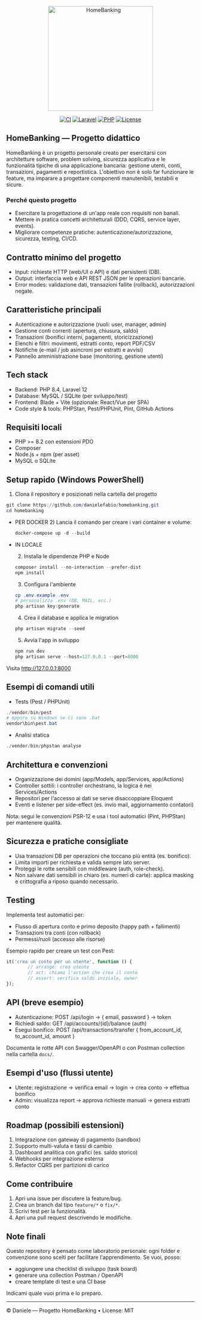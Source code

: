 <!--
	README per il progetto: homebanking
	Scopo: file in italiano, strutturato e gradevole, per guidare lo sviluppo e l'apprendimento
-->

<p align="center">
	<img src="https://raw.githubusercontent.com/danielefabio/homebanking/main/assets/logo-placeholder.png" alt="HomeBanking" width="280" style="max-width:100%;">
</p>

<p align="center">
	<a href="https://github.com/danielefabio/homebanking/actions"><img src="https://img.shields.io/github/actions/workflow/status/danielefabio/homebanking/ci.yml?label=CI&logo=github" alt="CI"></a>
	<a href="https://packagist.org/packages/laravel/framework"><img src="https://img.shields.io/badge/framework-Laravel-red" alt="Laravel"></a>
	<a href="https://www.php.net/"><img src="https://img.shields.io/badge/php-%3E=%208.1-777bb4" alt="PHP"></a>
	<a href="LICENSE"><img src="https://img.shields.io/badge/license-MIT-brightgreen" alt="License"></a>
</p>

## HomeBanking — Progetto didattico

HomeBanking è un progetto personale creato per esercitarsi con architetture software, problem solving, sicurezza applicativa e le funzionalità tipiche di una applicazione bancaria: gestione utenti, conti, transazioni, pagamenti e reportistica. L'obiettivo non è solo far funzionare le feature, ma imparare a progettare componenti manutenibili, testabili e sicure.

### Perché questo progetto

- Esercitare la progettazione di un'app reale con requisiti non banali.
- Mettere in pratica concetti architetturali (DDD, CQRS, service layer, events).
- Migliorare competenze pratiche: autenticazione/autorizzazione, sicurezza, testing, CI/CD.

## Contratto minimo del progetto

- Input: richieste HTTP (web/UI o API) e dati persistenti (DB).
- Output: interfaccia web e API REST JSON per le operazioni bancarie.
- Error modes: validazione dati, transazioni fallite (rollback), autorizzazioni negate.

## Caratteristiche principali

- Autenticazione e autorizzazione (ruoli: user, manager, admin)
- Gestione conti correnti (apertura, chiusura, saldo)
- Transazioni (bonifici interni, pagamenti, storicizzazione)
- Elenchi e filtri: movimenti, estratti conto, report PDF/CSV
- Notifiche (e-mail / job asincroni per estratti e avvisi)
- Pannello amministrazione base (monitoring, gestione utenti)

## Tech stack

- Backend: PHP 8.4, Laravel 12
- Database: MySQL / SQLite (per sviluppo/test)
- Frontend: Blade + Vite (opzionale: React/Vue per SPA)
- Code style & tools: PHPStan, Pest/PHPUnit, Pint, GitHub Actions

## Requisiti locali

- PHP >= 8.2 con estensioni PDO
- Composer
- Node.js + npm (per asset)
- MySQL o SQLite

## Setup rapido (Windows PowerShell)

1) Clona il repository e posizionati nella cartella del progetto

```powershell
git clone https://github.com/danielefabio/homebanking.git
cd homebanking
```

- PER DOCKER
	2) Lancia il comando per creare i vari container e volume:

	```powershell
	docker-compose up -d --build
	```

- IN LOCALE

	2) Installa le dipendenze PHP e Node

	```powershell
	composer install --no-interaction --prefer-dist
	npm install
	```

	3) Configura l'ambiente

	```powershell
	cp .env.example .env
	# personalizza .env (DB, MAIL, ecc.)
	php artisan key:generate
	```

	4) Crea il database e applica le migration

	```powershell
	php artisan migrate --seed
	```

	5) Avvia l'app in sviluppo

	```powershell
	npm run dev
	php artisan serve --host=127.0.0.1 --port=8000
	```

Visita http://127.0.0.1:8000

## Esempi di comandi utili

- Tests (Pest / PHPUnit)

```powershell
./vendor/bin/pest
# oppure su Windows se ci sono .bat
vendor\bin\pest.bat
```

- Analisi statica

```powershell
./vendor/bin/phpstan analyse
```

## Architettura e convenzioni

- Organizzazione dei domini (app/Models, app/Services, app/Actions)
- Controller sottili: i controller orchestrano, la logica è nei Services/Actions
- Repositori per l'accesso ai dati se serve disaccoppiare Eloquent
- Eventi e listener per side-effect (es. invio mail, aggiornamento contatori)

Nota: segui le convenzioni PSR-12 e usa i tool automatici (Pint, PHPStan) per mantenere qualità.

## Sicurezza e pratiche consigliate

- Usa transazioni DB per operazioni che toccano più entità (es. bonifico).
- Limita importi per richiesta e valida sempre lato server.
- Proteggi le rotte sensibili con middleware (auth, role-check).
- Non salvare dati sensibili in chiaro (es. numeri di carte): applica masking e crittografia a riposo quando necessario.

## Testing

Implementa test automatici per:

- Flusso di apertura conto e primo deposito (happy path + fallimenti)
- Transazioni tra conti (con rollback)
- Permessi/ruoli (accesso alle risorse)

Esempio rapido per creare un test con Pest:

```php
it('crea un conto per un utente', function () {
		// arrange: crea utente
		// act: chiama l'action che crea il conto
		// assert: verifica saldo iniziale, owner
});
```

## API (breve esempio)

- Autenticazione: POST /api/login -> { email, password } -> token
- Richiedi saldo: GET /api/accounts/{id}/balance (auth)
- Esegui bonifico: POST /api/transactions/transfer { from_account_id, to_account_id, amount }

Documenta le rotte API con Swagger/OpenAPI o con Postman collection nella cartella `docs/`.

## Esempi d'uso (flussi utente)

- Utente: registrazione -> verifica email -> login -> crea conto -> effettua bonifico
- Admin: visualizza report -> approva richieste manuali -> genera estratti conto

## Roadmap (possibili estensioni)

1. Integrazione con gateway di pagamento (sandbox)
2. Supporto multi-valuta e tassi di cambio
3. Dashboard analitica con grafici (es. saldo storico)
4. Webhooks per integrazione esterna
5. Refactor CQRS per partizioni di carico

## Come contribuire

1. Apri una issue per discutere la feature/bug.
2. Crea un branch dal tipo `feature/*` o `fix/*`.
3. Scrivi test per la funzionalità.
4. Apri una pull request descrivendo le modifiche.

## Note finali

Questo repository è pensato come laboratorio personale: ogni folder e convenzione sono scelti per facilitare l'apprendimento. Se vuoi, posso:

- aggiungere una checklist di sviluppo (task board)
- generare una collection Postman / OpenAPI
- creare template di test e una CI base

Indicami quale vuoi prima e lo preparo.

---

© Daniele — Progetto HomeBanking • License: MIT

